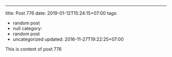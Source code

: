 ---
title: Post 776
date: 2019-01-12T15:24:15+07:00
tags:
  - random post
  - null
category:
  - random post
  - uncategorized
updated: 2016-11-27T19:22:25+07:00

This is content of post 776